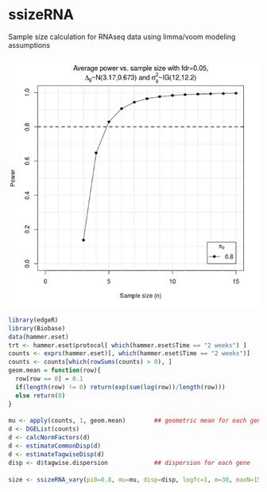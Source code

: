 # ssizeRNA
Sample size calculation for RNAseq data using limma/voom modeling assumptions

![sample size plot](demo/ssizeRNA_vary.png "Plot generated from example code")

```R
library(edgeR)
library(Biobase)
data(hammer.eset)
trt <- hammer.eset$protocol[ which(hammer.eset$Time == "2 weeks") ] 
counts <- exprs(hammer.eset)[, which(hammer.eset$Time == "2 weeks")]
counts <- counts[which(rowSums(counts) > 0), ]
geom.mean = function(row){
  row[row == 0] = 0.1
  if(length(row) != 0) return(exp(sum(log(row))/length(row)))
  else return(0)
}

mu <- apply(counts, 1, geom.mean)        ## geometric mean for each gene
d <- DGEList(counts)
d <- calcNormFactors(d)
d <- estimateCommonDisp(d)
d <- estimateTagwiseDisp(d)
disp <- d$tagwise.dispersion             ## dispersion for each gene

size <- ssizeRNA_vary(pi0=0.8, mu=mu, disp=disp, logfc=1, m=30, maxN=15, replace=F)
```
